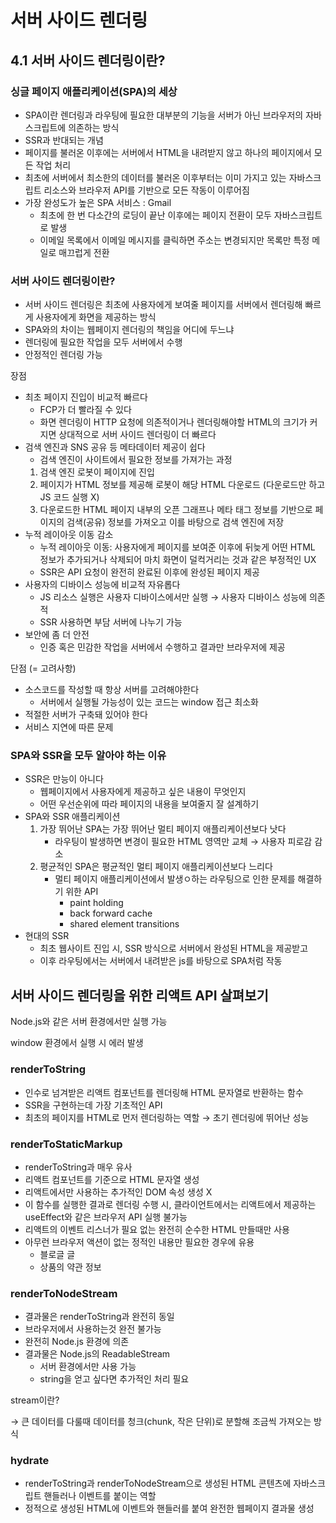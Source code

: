 # 서버 사이드 렌더링

## 4.1 서버 사이드 렌더링이란?

### 싱글 페이지 애플리케이션(SPA)의 세상

- SPA이란 렌더링과 라우팅에 필요한 대부분의 기능을 서버가 아닌 브라우저의 자바스크립트에 의존하는 방식
- SSR과 반대되는 개념
- 페이지를 불러온 이후에는 서버에서 HTML을 내려받지 않고 하나의 페이지에서 모든 작업 처리
- 최초에 서버에서 최소한의 데이터를 불러온 이후부터는 이미 가지고 있는 자바스크립트 리소스와 브라우저 API를 기반으로 모든 작동이 이루어짐
- 가장 완성도가 높은 SPA 서비스 : Gmail
  - 최초에 한 번 다소간의 로딩이 끝난 이후에는 페이지 전환이 모두 자바스크립트로 발생
  - 이메일 목록에서 이메일 메시지를 클릭하면 주소는 변경되지만 목록만 특정 메일로 매끄럽게 전환

### 서버 사이드 렌더링이란?

- 서버 사이드 렌더링은 최초에 사용자에게 보여줄 페이지를 서버에서 렌더링해 빠르게 사용자에게 화면을 제공하는 방식
- SPA와의 차이는 웹페이지 렌더링의 책임을 어디에 두느냐
- 렌더링에 필요한 작업을 모두 서버에서 수행
- 안정적인 렌더링 가능

장점

- 최초 페이지 진입이 비교적 빠르다
  - FCP가 더 빨라질 수 있다
  - 화면 렌더링이 HTTP 요청에 의존적이거나 렌더링해야할 HTML의 크기가 커지면 상대적으로 서버 사이드 렌더링이 더 빠르다
- 검색 엔진과 SNS 공유 등 메타데이터 제공이 쉽다
  - 검색 엔진이 사이트에서 필요한 정보를 가져가는 과정
  1. 검색 엔진 로봇이 페이지에 진입
  2. 페이지가 HTML 정보를 제공해 로봇이 해당 HTML 다운로드 (다운로드만 하고 JS 코드 실행 X)
  3. 다운로드한 HTML 페이지 내부의 오픈 그래프나 메타 태그 정보를 기반으로 페이지의 검색(공유) 정보를 가져오고 이를 바탕으로 검색 엔진에 저장
- 누적 레이아웃 이동 감소
  - 누적 레이아웃 이동: 사용자에게 페이지를 보여준 이후에 뒤늦게 어떤 HTML 정보가 추가되거나 삭제되어 마치 화면이 덜컥거리는 것과 같은 부정적인 UX
  - SSR은 API 요청이 완전히 완료된 이후에 완성된 페이지 제공
- 사용자의 디바이스 성능에 비교적 자유롭다
  - JS 리소스 실행은 사용자 디바이스에서만 실행 → 사용자 디바이스 성능에 의존적
  - SSR 사용하면 부담 서버에 나누기 가능
- 보안에 좀 더 안전
  - 인증 혹은 민감한 작업을 서버에서 수행하고 결과만 브라우저에 제공

단점 (= 고려사항)

- 소스코드를 작성할 때 항상 서버를 고려해야한다
  - 서버에서 실행될 가능성이 있는 코드는 window 접근 최소화
- 적절한 서버가 구축돼 있어야 한다
- 서비스 지연에 따른 문제

### SPA와 SSR을 모두 알아야 하는 이유

- SSR은 만능이 아니다
  - 웹페이지에서 사용자에게 제공하고 싶은 내용이 무엇인지
  - 어떤 우선순위에 따라 페이지의 내용을 보여줄지 잘 설계하기
- SPA와 SSR 애플리케이션
  1. 가장 뛰어난 SPA는 가장 뛰어난 멀티 페이지 애플리케이션보다 낫다
     - 라우팅이 발생하면 변경이 필요한 HTML 영역만 교체 → 사용자 피로감 감소
  2. 평균적인 SPA은 평균적인 멀티 페이지 애플리케이션보다 느리다
     - 멀티 페이지 애플리케이션에서 발생ㅇ하는 라우팅으로 인한 문제를 해결하기 위한 API
       - paint holding
       - back forward cache
       - shared element transitions
- 현대의 SSR
  - 최초 웹사이트 진입 시, SSR 방식으로 서버에서 완성된 HTML을 제공받고
  - 이후 라우팅에서는 서버에서 내려받은 js를 바탕으로 SPA처럼 작동

## 서버 사이드 렌더링을 위한 리액트 API 살펴보기

Node.js와 같은 서버 환경에서만 실행 가능

window 환경에서 실행 시 에러 발생

### renderToString

- 인수로 넘겨받은 리액트 컴포넌트를 렌더링해 HTML 문자열로 반환하는 함수
- SSR을 구현하는데 가장 기초적인 API
- 최초의 페이지를 HTML로 먼저 렌더링하는 역할 → 초기 렌더링에 뛰어난 성능

### renderToStaticMarkup

- renderToString과 매우 유사
- 리액트 컴포넌트를 기준으로 HTML 문자열 생성
- 리액트에서만 사용하는 추가적인 DOM 속성 생성 X
- 이 함수를 실행한 결과로 렌더링 수행 시, 클라이언트에서는 리액트에서 제공하는 useEffect와 같은 브라우저 API 실행 불가능
- 리액트의 이벤트 리스너가 필요 없는 완전히 순수한 HTML 만들때만 사용
- 아무런 브라우저 액션이 없는 정적인 내용만 필요한 경우에 유용
  - 블로글 글
  - 상품의 약관 정보

### renderToNodeStream

- 결과물은 renderToString과 완전히 동일
- 브라우저에서 사용하는것 완전 불가능
- 완전히 Node.js 환경에 의존
- 결과물은 Node.js의 ReadableStream
  - 서버 환경에서만 사용 가능
  - string을 얻고 싶다면 추가적인 처리 필요

stream이란?

→ 큰 데이터를 다룰때 데이터를 청크(chunk, 작은 단위)로 분할해 조금씩 가져오는 방식

### hydrate

- renderToString과 renderToNodeStream으로 생성된 HTML 콘텐츠에 자바스크립트 핸들러나 이벤트를 붙이는 역할
- 정적으로 생성된 HTML에 이벤트와 핸들러를 붙여 완전한 웹페이지 결과물 생성
